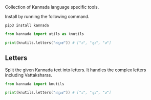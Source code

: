 
Collection of Kannada language specific tools.

Install by running the following command.

```
pip3 install kannada
```

```python
from kannada import utils as knutils

print(knutils.letters("ನನ್ನಂತೆ")) # ["ನ", "ನ್ನಂ", "ತೆ"]
```



## Letters

Split the given Kannada text into letters. It handles the
complex letters including Vattaksharas.

```python
from kannada import knutils

print(knutils.letters("ನನ್ನಂತೆ")) # ["ನ", "ನ್ನಂ", "ತೆ"]
```


